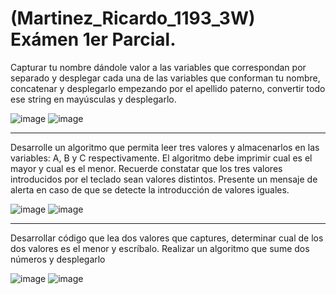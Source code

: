 # (Martinez_Ricardo_1193_3W) Exámen 1er Parcial.

Capturar tu nombre dándole valor a las variables que correspondan por separado y desplegar cada una de las variables que conforman tu nombre, concatenar y desplegarlo empezando por el apellido paterno, convertir todo ese string en mayúsculas y desplegarlo.

![image](https://github.com/user-attachments/assets/36e06998-93e2-4612-9155-cbbebcddc45b)
![image](https://github.com/user-attachments/assets/39bec5bc-d8bc-4924-9d84-b17d20cff976)

----------------------------------------------------------------------------------------

Desarrolle un algoritmo que permita leer tres valores y almacenarlos en las variables: A, B y C respectivamente. El algoritmo debe imprimir cual es el mayor y cual es el menor. Recuerde constatar que los tres valores introducidos por el teclado sean valores distintos. Presente un mensaje de alerta en caso de que se detecte la introducción de valores iguales.

![image](https://github.com/user-attachments/assets/ff1c5892-691c-4a30-9799-86b353e3bcc7)
![image](https://github.com/user-attachments/assets/caba68a3-7062-4878-814e-5af648cd0f06)

----------------------------------------------------------------------------------------

Desarrollar código que lea dos valores que captures, determinar cual de los dos valores es el
menor y escríbalo. Realizar un algoritmo que sume dos números y desplegarlo

![image](https://github.com/user-attachments/assets/b4872442-b2ee-42af-b4f8-ff6da8cfb794)
![image](https://github.com/user-attachments/assets/bde92751-6e9a-43bf-97a0-4509e5dc3846)
